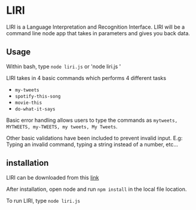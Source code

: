 # LIRI
LIRI is a Language Interpretation and Recognition Interface. LIRI will be a command line node app that takes in parameters and gives you back data.


## Usage
Within bash, type `node liri.js` or 'node liri.js <command>'

LIRI takes in 4 basic commands which performs 4 different tasks

* `my-tweets`
* `spotify-this-song`
* `movie-this`
* `do-what-it-says`

Basic error handling allows users to type the commands as `mytweets, MYTWEETS, my-TWEETS, my tweets, My Tweets`.

Other basic validations have been included to prevent invalid input. E.g: Typing an invalid command, typing a string instead of a number, etc...

## installation
LIRI can be downloaded from this [link](https://github.com/roverkim/liri-bot.git)

After installation, open node and run `npm install` in the local file location.

To run LIRI, type `node liri.js`
